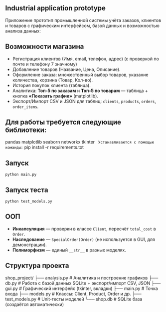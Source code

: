 ## Industrial application prototype

Приложение прототип промышленной системы учёта заказов, клиентов и
товаров с графическим интерфейсом, базой данных и возможностью анализа данных:  
## Возможности магазина

- Регистрация клиентов (Имя, email, телефон, адрес) (с проверкой по почте и телефону 7 значному)
- Добавление товаров (Название, Цена, Описание).
- Оформление заказа: множественный выбор товаров, указание количества, корзина (Товар, Кол-во).
- История покупок клиента (таблица).
- Аналитика: **Топ‑5 по заказам** и **Топ‑5 по товарам** — таблица + кнопка **«Показать график»** (matplotlib). 
- Экспорт/Импорт CSV и JSON для таблиц: `clients`, `products`, `orders`, `order_items`.


## Для работы требуется следующие библиотеки:
pandas
matplotlib
seaborn
networkx
tkinter
``` Устанавливаются с помощью команды:```
pip install -r requirements.txt

## Запуск
```
python main.py
```
## Запуск теста
```
python test_models.py
```

## ООП
- **Инкапсуляция** — проверки в классе `Client`, пересчёт `total_cost` в `Order`.
- **Наследование** — `SpecialOrder(Order)` (не используется в GUI, для демонстрации).
- **Полиморфизм** — единый `__str__` в разных моделях.

## Структура проекта
shop_project/
├── analysis.py        # Аналитика и построение графиков
├── db.py              # Работа с базой данных SQLite + экспорт/импорт CSV, JSON
├── gui.py             # Графический интерфейс (tkinter, вкладки)
├── main.py            # Точка входа
├── models.py          # Классы: Client, Product, Order и др.
├── test_models.py     # Unit-тесты моделей
└── shop.db            # SQLite база (создаётся автоматически)

